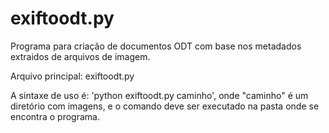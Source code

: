 exiftoodt.py
============
Programa para criação de documentos ODT com base nos metadados extraidos de arquivos de imagem.

Arquivo principal: exiftoodt.py

A sintaxe de uso é: 'python exiftoodt.py caminho', onde "caminho" é um diretório com imagens, e o comando deve ser executado na pasta onde se encontra o programa.
